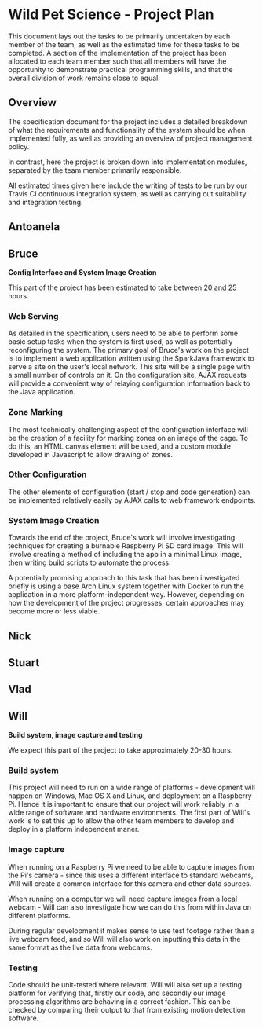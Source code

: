 # Wild Pet Science - Project Plan

This document lays out the tasks to be primarily undertaken by each member of
the team, as well as the estimated time for these tasks to be completed. A
section of the implementation of the project has been allocated to each team
member such that all members will have the opportunity to demonstrate practical
programming skills, and that the overall division of work remains close to
equal.

## Overview
The specification document for the project includes a detailed breakdown of what
the requirements and functionality of the system should be when implemented
fully, as well as providing an overview of project management policy.

In contrast, here the project is broken down into implementation modules,
separated by the team member primarily responsible.

All estimated times given here include the writing of tests to be run by our
Travis CI continuous integration system, as well as carrying out suitability and
integration testing.

## Antoanela

## Bruce
**Config Interface and System Image Creation**

This part of the project has been estimated to take between 20 and 25 hours.

### Web Serving
As detailed in the specification, users need to be able to perform some basic
setup tasks when the system is first used, as well as potentially reconfiguring
the system. The primary goal of Bruce's work on the project is to implement a
web application written using the SparkJava framework to serve a site
on the user's local network. This site will be a single page with a small number
of controls on it. On the configuration site, AJAX requests will provide a
convenient way of relaying configuration information back to the Java
application.

### Zone Marking
The most technically challenging aspect of the configuration interface will be
the creation of a facility for marking zones on an image of the cage. To do
this, an HTML canvas element will be used, and a custom module developed in
Javascript to allow drawing of zones.

### Other Configuration
The other elements of configuration (start / stop and code generation) can be
implemented relatively easily by AJAX calls to web framework endpoints.

### System Image Creation
Towards the end of the project, Bruce's work will involve investigating
techniques for creating a burnable Raspberry Pi SD card image. This will involve
creating a method of including the app in a minimal Linux image, then writing
build scripts to automate the process.

A potentially promising approach to this task that has been investigated briefly
is using a base Arch Linux system together with Docker to run the application in
a more platform-independent way. However, depending on how the development of
the project progresses, certain approaches may become more or less viable.

## Nick

## Stuart

## Vlad

## Will
**Build system, image capture and testing**

We expect this part of the project to take approximately 20-30 hours.

### Build system
This project will need to run on a wide range of platforms - development will
happen on Windows, Mac OS X and Linux, and deployment on a Raspberry Pi. Hence
it is important to ensure that our project will work reliably in a wide range
of software and hardware environments. The first part of Will's work is to set
this up to allow the other team members to develop and deploy in a platform
independent maner.

### Image capture
When running on a Raspberry Pi we need to be able to capture images from the
Pi's camera - since this uses a different interface to standard webcams, Will
will create a common interface for this camera and other data sources.

When running on a computer we will need capture images from a local webcam -
Will can also investigate how we can do this from within Java on different
platforms.

During regular development it makes sense to use test footage rather than a
live webcam feed, and so Will will also work on inputting this data in the same
format as the live data from webcams.

### Testing
Code should be unit-tested where relevant. Will will also set up a testing
platform for verifying that, firstly our code, and secondly our image
processing algorithms are behaving in a correct fashion. This can be checked by
comparing their output to that from existing motion detection software.
